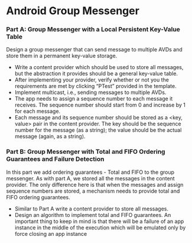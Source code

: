 # Android Group Messenger

### Part A: Group Messenger with a Local Persistent Key-Value Table

Design a group messenger that can send message to multiple AVDs and store them in a permanent key-value storage.

* Write a content provider which should be used to store all messages, but the abstraction it provides should be a general key-value table. 
* After implementing your provider, verify whether or not you the requirements are met by clicking “PTest” provided in the template.
* Implement multicast, i.e., sending messages to multiple AVDs.
* The app needs to assign a sequence number to each message it receives. The sequence number should start from 0 and increase by 1 for each message.
* Each message and its sequence number should be stored as a <key, value> pair in the content provider. The key should be the sequence number for the message (as a string); the value should be the actual message (again, as a string).

### Part B: Group Messenger with Total and FIFO Ordering Guarantees and Failure Detection

In this part we add ordering guarantees - Total and FIFO to the group messenger. As with part A, we stored all the messages in the content provider. The only difference here is that when the messages and assign sequence numbers are stored, a mechanism needs to provide total and FIFO ordering guarantees.

* Similar to Part A write a content provider to store all messages.
* Design an algorithm to implement total and FIFO guarantees. An important thing to keep in mind is that there will be a failure of an app instance in the middle of the execution which will be emulated only by force closing an app instance
